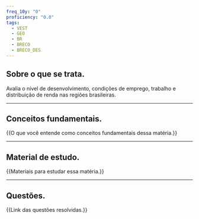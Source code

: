 ```yaml
---
freq_10y: "0"
proficiency: "0.0"
tags:
  - VEST
  - GEO
  - BR
  - BRECO
  - BRECO_DES
---
```

## Sobre o que se trata.

Avalia o nível de desenvolvimento, condições de emprego, trabalho e distribuição de renda nas regiões brasileiras.

--- 
## Conceitos fundamentais.

{{O que você entende como conceitos fundamentais dessa matéria.}}

---
## Material de estudo.

{{Materiais para estudar essa matéria.}}

--- 
## Questões.

{{Link das questões resolvidas.}}